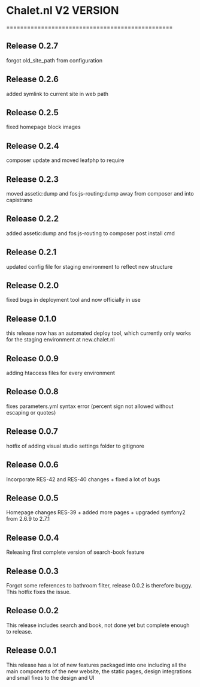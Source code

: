 # Chalet.nl V2 VERSION
================================================
## Release 0.2.7
forgot old_site_path from configuration

## Release 0.2.6
added symlink to current site in web path

## Release 0.2.5
fixed homepage block images

## Release 0.2.4
composer update and moved leafphp to require

## Release 0.2.3
moved assetic:dump and fos:js-routing:dump away from composer and into capistrano

## Release 0.2.2
added assetic:dump and fos:js-routing to composer post install cmd

## Release 0.2.1
updated config file for staging environment to reflect new structure

## Release 0.2.0
fixed bugs in deployment tool and now officially in use

## Release 0.1.0
this release now has an automated deploy tool, which currently only works for
the staging environment at new.chalet.nl

## Release 0.0.9
adding htaccess files for every environment

## Release 0.0.8
fixes parameters.yml syntax error (percent sign not allowed without escaping or quotes)

## Release 0.0.7
hotfix of adding visual studio settings folder to gitignore

## Release 0.0.6
Incorporate RES-42 and RES-40 changes + fixed a lot of bugs

## Release 0.0.5
Homepage changes RES-39 + added more pages + upgraded symfony2 from 2.6.9 to 2.7.1

## Release 0.0.4
Releasing first complete version of search-book feature

## Release 0.0.3
Forgot some references to bathroom filter, release 0.0.2 is therefore buggy.
This hotfix fixes the issue.

## Release 0.0.2
This release includes search and book, not done yet but complete enough
to release.

## Release 0.0.1
This release has a lot of new features packaged into one including all
the main components of the new website, the static pages, design integrations
and small fixes to the design and UI
